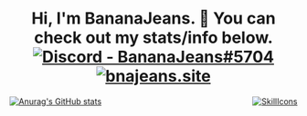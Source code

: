<h1 align="center">Hi, I'm BananaJeans. 👋 You can check out my stats/info below. 
  <a href="http://discordapp.com/users/269514812881502209">
    <img src="https://img.shields.io/badge/Discord-BananaJeans-blue?style=for-the-badge&logo=discord" alt="Discord - BananaJeans#5704">
  </a>
  <a href="https://bananajns.site">
    <img src="https://img.shields.io/badge/bnajeans.site-darkblue?style=for-the-badge" alt="bnajeans.site">
  </a>
</h1>


<div style="display: flex; justify-content: space-between;">
  <div style="flex: 1;">
    <a href="https://github.com/anuraghazra/github-readme-stats">
      <img src="https://github-readme-stats.vercel.app/api?username=OutdatedDev" alt="Anurag's GitHub stats">
    </a>
  </div>
  <div style="flex: 1; text-align: right;">
    <a href="https://skillicons.dev">
      <img src="https://skillicons.dev/icons?i=js,php,postgres,html,css,lua,py" alt="SkillIcons">
    </a>
  </div>
</div>
